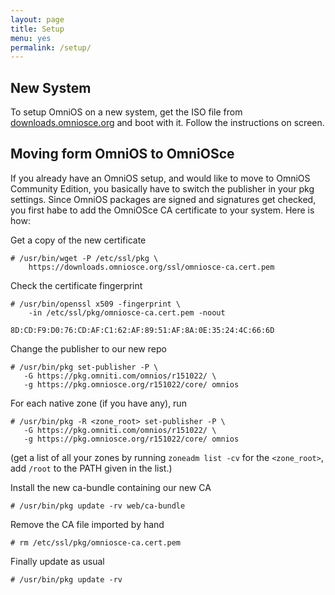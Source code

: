 ```yaml
---
layout: page
title: Setup
menu: yes
permalink: /setup/
---
```


## New System

To setup OmniOS on a new system, get the ISO file from
[downloads.omniosce.org](https://downloads.omniosce.org/media/stable/) and
boot with it. Follow the instructions on screen.

## Moving form OmniOS to OmniOSce

If you already have an OmniOS setup, and would like to move to OmniOS
Community Edition, you basically have to switch the publisher in your pkg
settings. Since OmniOS packages are signed and signatures get checked, you
first habe to add the OmniOSce CA certificate to your system. Here is how:

Get a copy of the new certificate 

```
# /usr/bin/wget -P /etc/ssl/pkg \
    https://downloads.omniosce.org/ssl/omniosce-ca.cert.pem 
```

Check the certificate fingerprint 

```
# /usr/bin/openssl x509 -fingerprint \
    -in /etc/ssl/pkg/omniosce-ca.cert.pem -noout 
```

`8D:CD:F9:D0:76:CD:AF:C1:62:AF:89:51:AF:8A:0E:35:24:4C:66:6D`

Change the publisher to our new repo 

```
# /usr/bin/pkg set-publisher -P \
   -G https://pkg.omniti.com/omnios/r151022/ \
   -g https://pkg.omniosce.org/r151022/core/ omnios 
```

For each native zone (if you have any), run 

```
# /usr/bin/pkg -R <zone_root> set-publisher -P \
   -G https://pkg.omniti.com/omnios/r151022/ \
   -g https://pkg.omniosce.org/r151022/core/ omnios 
```

(get a list of all your zones by running `zoneadm list -cv` for the `<zone_root>`, add `/root` to the PATH given in the list.) 


Install the new ca-bundle containing our new CA 

```
# /usr/bin/pkg update -rv web/ca-bundle 
```

Remove the CA file imported by hand 

```
# rm /etc/ssl/pkg/omniosce-ca.cert.pem 
```

Finally update as usual 

```
# /usr/bin/pkg update -rv 
```



